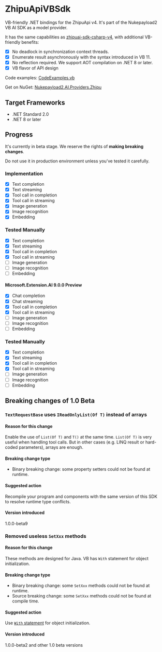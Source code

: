 # ZhipuApiVBSdk
VB-friendly .NET bindings for the ZhipuApi v4. It's part of the Nukepayload2 VB AI SDK as a model provider.

It has the same capabilities as [zhipuai-sdk-csharp-v4](https://github.com/MetaGLM/zhipuai-sdk-csharp-v4), with additional VB-friendly benefits:

- [x] No deadlock in synchronization context threads.
- [x] Enumerate result asynchronously with the syntax introduced in VB 11.
- [x] No reflection required. We support AOT compilation on .NET 8 or later.
- [x] VB flavor of API design

Code examples: [CodeExamples.vb](https://github.com/Nukepayload2/ZhipuApiVBSdk/blob/master/ZhipuApiExamples/CodeExamples.vb)

Get on NuGet: [Nukepayload2.AI.Providers.Zhipu](https://www.nuget.org/packages/Nukepayload2.AI.Providers.Zhipu)

## Target Frameworks
- .NET Standard 2.0
- .NET 8 or later

## Progress
It's currently in beta stage. 
We reserve the rights of **making breaking changes**.

Do not use it in production environment unless you've tested it carefully.

### Implementation
- [x] Text completion
- [x] Text streaming
- [x] Tool call in completion
- [x] Tool call in streaming
- [x] Image generation
- [x] Image recognition
- [x] Embedding

### Tested Manually
- [x] Text completion
- [x] Text streaming
- [x] Tool call in completion
- [x] Tool call in streaming
- [ ] Image generation
- [ ] Image recognition
- [ ] Embedding

#### Microsoft.Extension.AI 9.0.0 Preview
- [x] Chat completion
- [x] Chat streaming
- [x] Tool call in completion
- [x] Tool call in streaming
- [ ] Image generation
- [ ] Image recognition
- [ ] Embedding

### Tested Manually
- [x] Text completion
- [x] Text streaming
- [x] Tool call in completion
- [x] Tool call in streaming
- [ ] Image generation
- [ ] Image recognition
- [ ] Embedding

## Breaking changes of 1.0 Beta
### `TextRequestBase` uses `IReadOnlyList(Of T)` instead of arrays
#### Reason for this change
Enable the use of `List(Of T)` and `T()` at the same time. `List(Of T)` is very useful when handling tool calls. But in other cases (e.g. LINQ result or hard-coded parameters), arrays are enough.

#### Breaking change type
- Binary breaking change: some property setters could not be found at runtime.

#### Suggested action
Recompile your program and components with the same version of this SDK to resolve runtime type conflicts.

#### Version introduced
1.0.0-beta9

### Removed useless `SetXxx` methods
#### Reason for this change
These methods are designed for Java. VB has `With` statement for object initialization.

#### Breaking change type
- Binary breaking change: some `SetXxx` methods could not be found at runtime.
- Source breaking change: some `SetXxx` methods could not be found at compile time.

#### Suggested action
Use [`With` statement](https://learn.microsoft.com/en-us/dotnet/visual-basic/programming-guide/language-features/objects-and-classes/how-to-declare-an-object-by-using-an-object-initializer) for object initialization.

#### Version introduced
1.0.0-beta2 and other 1.0 beta versions
